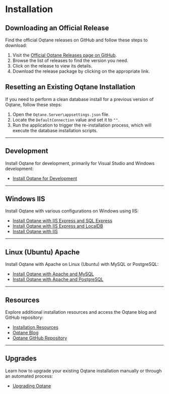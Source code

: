 # Installation

## Downloading an Official Release

Find the official Oqtane releases on GitHub and follow these steps to download:

1. Visit the [Official Oqtane Releases page on GitHub](https://github.com/oqtane/oqtane.framework/releases).
2. Browse the list of releases to find the version you need.
3. Click on the release to view its details.
4. Download the release package by clicking on the appropriate link.

## Resetting an Existing Oqtane Installation

If you need to perform a clean database install for a previous version of Oqtane, follow these steps:

1. Open the `Oqtane.Server\appsettings.json` file.
2. Locate the `DefaultConnection` value and set it to `""`.
3. Run the application to trigger the re-installation process, which will execute the database installation scripts.

---

## Development

Install Oqtane for development, primarily for Visual Studio and Windows development:

- [Install Oqtane for Development](development.md)

---

## Windows IIS

Install Oqtane with various configurations on Windows using IIS:

- [Install Oqtane with IIS Express and SQL Express](windows-iis-express-sql-express.md)
- [Install Oqtane with IIS Express and LocalDB](windows-iis-express-localdb.md)
- [Install Oqtane with IIS](windows-iis-sql.md)

---

## Linux (Ubuntu) Apache

Install Oqtane with Apache on Linux (Ubuntu) with MySQL or PostgreSQL:

- [Install Oqtane with Apache and MySQL](linux-ubuntu-apache-mysql.md)
- [Install Oqtane with Apache and PostgreSQL](linux-ubuntu-apache-postgresql.md)

---

## Resources

Explore additional installation resources and access the Oqtane blog and GitHub repository:

- [Installation Resources](resources.md)
- [Oqtane Blog](resources.md#oqtane-blog)
- [Oqtane GitHub Repository](resources.md#oqtane-github-repository)

---

## Upgrades

Learn how to upgrade your existing Oqtane installation manually or through an automated process:

- [Upgrading Oqtane](upgrades.md)
